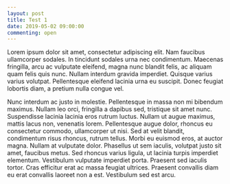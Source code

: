 ```yaml
---
layout: post
title: Test 1
date: 2019-05-02 09:00:00
commenting: open
---
```


Lorem ipsum dolor sit amet, consectetur adipiscing elit. Nam faucibus ullamcorper sodales. In tincidunt sodales urna nec condimentum. Maecenas fringilla, arcu ac vulputate eleifend, magna nunc blandit felis, ac aliquam quam felis quis nunc. Nullam interdum gravida imperdiet. Quisque varius varius volutpat. Pellentesque eleifend lacinia urna eu suscipit. Donec feugiat lobortis diam, a pretium nulla congue vel.

Nunc interdum ac justo in molestie. Pellentesque in massa non mi bibendum maximus. Nullam leo orci, fringilla a dapibus sed, tristique sit amet nunc. Suspendisse lacinia lacinia eros rutrum luctus. Nullam ut augue maximus, mattis lacus non, venenatis lorem. Pellentesque augue dolor, rhoncus eu consectetur commodo, ullamcorper ut nisi. Sed at velit blandit, condimentum risus rhoncus, rutrum tellus. Morbi eu euismod eros, at auctor magna. Nullam at vulputate dolor. Phasellus ut sem iaculis, volutpat justo sit amet, faucibus metus. Sed rhoncus varius ligula, ut lacinia turpis imperdiet elementum. Vestibulum vulputate imperdiet porta. Praesent sed iaculis tortor. Cras efficitur erat ac massa feugiat ultrices. Praesent convallis diam eu erat convallis laoreet non a est. Vestibulum sed est arcu.
